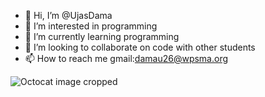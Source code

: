 - 👋 Hi, I’m @UjasDama
- 👀 I’m interested in programming
- 🌱 I’m currently learning programming
- 💞️ I’m looking to collaborate on code with other students
- 📫 How to reach me gmail:damau26@wpsma.org

<!---
UjasDama/UjasDama is a ✨ special ✨ repository because its `README.md` (this file) appears on your GitHub profile.
You can click the Preview link to take a look at your changes.
--->
![Octocat image cropped](https://github.com/UjasDama/UjasDama/assets/146843552/92959d2e-b1d1-49fd-93ae-055c1e4e3c85)

